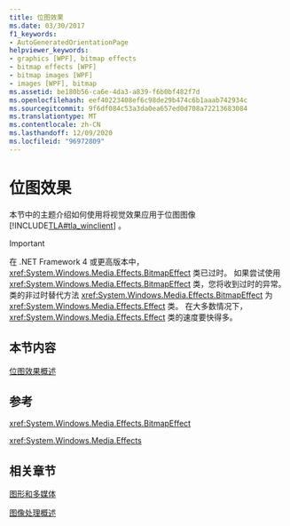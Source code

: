 ```yaml
---
title: 位图效果
ms.date: 03/30/2017
f1_keywords:
- AutoGeneratedOrientationPage
helpviewer_keywords:
- graphics [WPF], bitmap effects
- bitmap effects [WPF]
- bitmap images [WPF]
- images [WPF], bitmap
ms.assetid: be180b56-ca6e-4da3-a839-f6b0bf482f7d
ms.openlocfilehash: eef40223408ef6c98de29b474c6b1aaab742934c
ms.sourcegitcommit: 9f6df084c53a3da0ea657ed0d708a72213683084
ms.translationtype: MT
ms.contentlocale: zh-CN
ms.lasthandoff: 12/09/2020
ms.locfileid: "96972809"
---
```

# <a name="bitmap-effects"></a>位图效果
本节中的主题介绍如何使用将视觉效果应用于位图图像 [!INCLUDE[TLA#tla_winclient](../../../includes/tlasharptla-winclient-md.md)] 。  
  
> [!IMPORTANT]
> 在 .NET Framework 4 或更高版本中， <xref:System.Windows.Media.Effects.BitmapEffect> 类已过时。 如果尝试使用 <xref:System.Windows.Media.Effects.BitmapEffect> 类，您将收到过时的异常。 类的非过时替代方法 <xref:System.Windows.Media.Effects.BitmapEffect> 为 <xref:System.Windows.Media.Effects.Effect> 类。 在大多数情况下， <xref:System.Windows.Media.Effects.Effect> 类的速度要快得多。  
  
## <a name="in-this-section"></a>本节内容  
 [位图效果概述](bitmap-effects-overview.md)  
  
## <a name="reference"></a>参考  
 <xref:System.Windows.Media.Effects.BitmapEffect>  
  
 <xref:System.Windows.Media.Effects>  
  
## <a name="related-sections"></a>相关章节  
 [图形和多媒体](index.md)  
  
 [图像处理概述](imaging-overview.md)
